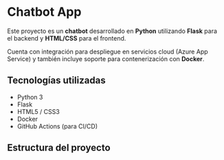 # Chatbot App

Este proyecto es un **chatbot** desarrollado en **Python** utilizando **Flask** para el backend y **HTML/CSS** para el frontend.

Cuenta con integración para despliegue en servicios cloud (Azure App Service) y también incluye soporte para contenerización con **Docker**.

## Tecnologías utilizadas
- Python 3
- Flask
- HTML5 / CSS3
- Docker
- GitHub Actions (para CI/CD)

## Estructura del proyecto
